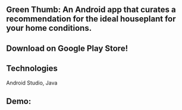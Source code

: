 ## Green Thumb: An Android app that curates a recommendation for the ideal houseplant for your home conditions.

## Download on Google Play Store!

## Technologies
Android Studio, Java

## Demo: 



